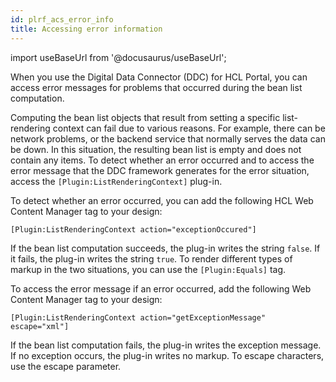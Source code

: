 ```yaml
---
id: plrf_acs_error_info
title: Accessing error information
---
```

import useBaseUrl from '@docusaurus/useBaseUrl';



When you use the Digital Data Connector \(DDC\) for HCL Portal, you can access error messages for problems that occurred during the bean list computation.

Computing the bean list objects that result from setting a specific list-rendering context can fail due to various reasons. For example, there can be network problems, or the backend service that normally serves the data can be down. In this situation, the resulting bean list is empty and does not contain any items. To detect whether an error occurred and to access the error message that the DDC framework generates for the error situation, access the `[Plugin:ListRenderingContext]` plug-in.

To detect whether an error occurred, you can add the following HCL Web Content Manager tag to your design:

```
[Plugin:ListRenderingContext action="exceptionOccured"]
```

If the bean list computation succeeds, the plug-in writes the string `false`. If it fails, the plug-in writes the string `true`. To render different types of markup in the two situations, you can use the `[Plugin:Equals]` tag.

To access the error message if an error occurred, add the following Web Content Manager tag to your design:

```
[Plugin:ListRenderingContext action="getExceptionMessage" escape="xml"]
```

If the bean list computation fails, the plug-in writes the exception message. If no exception occurs, the plug-in writes no markup. To escape characters, use the escape parameter.

